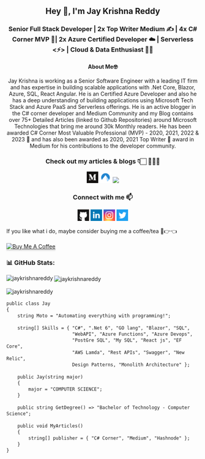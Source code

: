 <h2 align='center'>Hey 👋, I'm Jay Krishna Reddy</h2>
<h3 align = 'center'> Senior Full Stack Developer | 2x Top Writer Medium ✍️ | 4x C# Corner MVP 🏅| 2x Azure Certified Developer ☁️ | Serverless <⚡> | Cloud & Data Enthusiast 🤷‍♂️
<h4 align='center'>About Me🤓</h4>
<p align='center'>Jay Krishna is working as a Senior Software Engineer with a leading IT firm and has expertise in building scalable applications with .Net Core, Blazor, Azure, SQL, React Angular. He is an Certified Azure Developer and also he has a deep understanding of building applications using Microsoft Tech Stack and Azure PaaS and Serverless offerings. He is an active blogger in the C# corner developer and Medium Community and my Blog contains over 75+ Detailed Articles (linked to Github Repositories) around Microsoft Technologies that bring me around 30k Monthly readers. He has been awarded C# Corner Most Valuable Professional (MVP) - 2020, 2021, 2022 & 2023 🥇 and has also been awarded as 2020, 2021 Top Writer 🥇 award in Medium for his contributions to the developer community.</p><h3 align = 'center'>Check out my articles & blogs 👇🏻 👨🏻‍💻 </h3>
<p align = 'center'><a href = https://jaykrishnareddy.medium.com/ target='blank'> <img src=https://github.com/edent/SuperTinyIcons/blob/master/images/svg/medium.svg height='30' weight='30'/></a>
 <a href = https://www.c-sharpcorner.com/members/jay-krishna4 target='blank'> <img src=https://github.com/edent/SuperTinyIcons/blob/master/images/svg/codeberg.svg height='30' weight='30'/></a>
 <a href = https://jaykrishnareddy.hashnode.dev target='blank'> <img src=https://user-images.githubusercontent.com/35819660/103106661-f0dca800-45fc-11eb-94b1-3e0d1845820f.png height='30' weight='30'/></a><h3 align='center'>Connect with me  📫 </h3>
<p align = 'center'> 
 <a href = https://github.com/https://github.com/JayKrishnareddy target='blank'> <img src=https://github.com/edent/SuperTinyIcons/blob/master/images/svg/github.svg height='30' weight='30'/></a>
<a href = https://www.linkedin.com/in/https://www.linkedin.com/in/jay-krishna-reddy/ target='blank'> <img src=https://github.com/edent/SuperTinyIcons/blob/master/images/svg/linkedin.svg height='30' weight='30'/></a> 
<a href = https://www.instagram.com/jaykrishnareddy/ target='blank'> <img src=https://github.com/edent/SuperTinyIcons/blob/master/images/svg/instagram.svg height='30' weight='30'/></a>
<a href = https://twitter.com/jaykrishnaredde target='blank'> <img src=https://github.com/edent/SuperTinyIcons/blob/master/images/svg/twitter.svg height='30' weight='30'/></a>
 
If you like what i do, maybe consider buying me a coffee/tea 🥺👉👈
<br /><br />
<a href="https://www.buymeacoffee.com/jaykrishnareddy" target="_blank"><img src="https://www.buymeacoffee.com/assets/img/custom_images/orange_img.png" alt="Buy Me A Coffee" style="height: 41px !important;width: 174px !important;box-shadow: 0px 3px 2px 0px rgba(190, 190, 190, 0.5) !important;-webkit-box-shadow: 0px 3px 2px 0px rgba(190, 190, 190, 0.5) !important;" ></a>
<br />
 
### 📊 GitHub Stats:

<p><img align="left" src="https://github-readme-stats.vercel.app/api/top-langs?username=jaykrishnareddy&show_icons=true&locale=en&layout=compact" alt="jaykrishnareddy" /></p>

<p>&nbsp;<img align="center" src="https://github-readme-stats.vercel.app/api?username=jaykrishnareddy&show_icons=true&locale=en" alt="jaykrishnareddy" /></p>

<p><img align="center" src="https://github-readme-streak-stats.herokuapp.com/?user=jaykrishnareddy&" alt="jaykrishnareddy" /></p>

```
public class Jay
{
    string Moto = "Automating everything with programming!";

    string[] Skills = { "C#", ".Net 6", "GO lang", "Blazor", "SQL",
                        "WebAPI", "Azure Functions", "Azure Devops",
                        "PostGre SQL", "My SQL", "React js", "EF Core",
                        "AWS Lamda", "Rest APIs", "Swagger", "New Relic",
                        Design Patterns, "Monolith Architecture" };

    public Jay(string major)
    {
        major = "COMPUTER SCIENCE";
    }

    public string GetDegree() => "Bachelor of Technology - Computer Science";

    public void MyArticles()
    {
        string[] publisher = { "C# Corner", "Medium", "Hashnode" };
    }
}    
```
